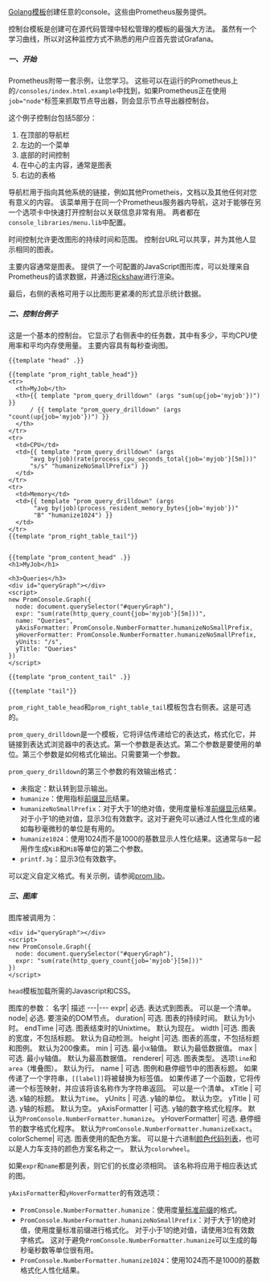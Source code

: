 
[Golang模板](http://golang.org/pkg/text/template/)创建任意的console。这些由Prometheus服务提供。

控制台模板是创建可在源代码管理中轻松管理的模板的最强大方法。 虽然有一个学习曲线，所以对这种监控方式不熟悉的用户应首先尝试Grafana。

##### 一、开始
Prometheus附带一套示例，让您学习。 这些可以在运行的Prometheus上的`/consoles/index.html.example`中找到，如果Prometheus正在使用`job="node"`标签来抓取节点导出器，则会显示节点导出器控制台。

这个例子控制台包括5部分：
 1. 在顶部的导航栏
 2. 左边的一个菜单
 3. 底部的时间控制
 4. 在中心的主内容，通常是图表
 5. 右边的表格

导航栏用于指向其他系统的链接，例如其他Prometheis，文档以及其他任何对您有意义的内容。 该菜单用于在同一个Prometheus服务器内导航，这对于能够在另一个选项卡中快速打开控制台以关联信息非常有用。 两者都在`console_libraries/menu.lib`中配置。

时间控制允许更改图形的持续时间和范围。 控制台URL可以共享，并为其他人显示相同的图表。

主要内容通常是图表。 提供了一个可配置的JavaScript图形库，可以处理来自Prometheus的请求数据，并通过[Rickshaw](https://tech.shutterstock.com/rickshaw/)进行渲染。

最后，右侧的表格可用于以比图形更紧凑的形式显示统计数据。

##### 二、控制台例子
这是一个基本的控制台。 它显示了右侧表中的任务数，其中有多少，平均CPU使用率和平均内存使用量。 主要内容具有每秒查询图。
```template
{{template "head" .}}

{{template "prom_right_table_head"}}
<tr>
  <th>MyJob</th>
  <th>{{ template "prom_query_drilldown" (args "sum(up{job='myjob'})") }}
      / {{ template "prom_query_drilldown" (args "count(up{job='myjob'})") }}
  </th>
</tr>
<tr>
  <td>CPU</td>
  <td>{{ template "prom_query_drilldown" (args
      "avg by(job)(rate(process_cpu_seconds_total{job='myjob'}[5m]))"
      "s/s" "humanizeNoSmallPrefix") }}
  </td>
</tr>
<tr>
  <td>Memory</td>
  <td>{{ template "prom_query_drilldown" (args
       "avg by(job)(process_resident_memory_bytes{job='myjob'})"
       "B" "humanize1024") }}
  </td>
</tr>
{{template "prom_right_table_tail"}}


{{template "prom_content_head" .}}
<h1>MyJob</h1>

<h3>Queries</h3>
<div id="queryGraph"></div>
<script>
new PromConsole.Graph({
  node: document.querySelector("#queryGraph"),
  expr: "sum(rate(http_query_count{job='myjob'}[5m]))",
  name: "Queries",
  yAxisFormatter: PromConsole.NumberFormatter.humanizeNoSmallPrefix,
  yHoverFormatter: PromConsole.NumberFormatter.humanizeNoSmallPrefix,
  yUnits: "/s",
  yTitle: "Queries"
})
</script>

{{template "prom_content_tail" .}}

{{template "tail"}}
```
`prom_right_table_head`和`prom_right_table_tail`模板包含右侧表。这是可选的。

`prom_query_drilldown`是一个模板，它将评估传递给它的表达式，格式化它，并链接到表达式浏览器中的表达式。第一个参数是表达式。第二个参数是要使用的单位。第三个参数是如何格式化输出。只需要第一个参数。

`prom_query_drilldown`的第三个参数的有效输出格式：

- 未指定：默认转到显示输出。
- `humanize`：使用指标[前缀显示](https://en.wikipedia.org/wiki/Metric_prefix)结果。
- `humanizeNoSmallPrefix`：对于大于1的绝对值，使用度量标准[前缀显示](https://en.wikipedia.org/wiki/Metric_prefix)结果。对于小于1的绝对值，显示3位有效数字。这对于避免可以通过人性化生成的诸如每秒毫微秒的单位是有用的。
- `humanize1024`：使用1024而不是1000的基数显示人性化结果。这通常与`B`一起用作生成`KiB`和`MiB`等单位的第二个参数。
- `printf.3g`：显示3位有效数字。

可以定义自定义格式。有关示例，请参阅[prom.lib](https://github.com/prometheus/prometheus/blob/master/console_libraries/prom.lib)。

##### 三、图库
图库被调用为：
```
<div id="queryGraph"></div>
<script>
new PromConsole.Graph({
  node: document.querySelector("#queryGraph"),
  expr: "sum(rate(http_query_count{job='myjob'}[5m]))"
})
</script>
```
`head`模板加载所需的Javascript和CSS。

图库的参数：
名字|	描述
---|---
expr|	必选. 表达式到图表。 可以是一个清单。
node|	必选. 要渲染的DOM节点。
duration|	可选. 图表的持续时间。 默认为1小时。
endTime	|可选. 图表结束时的Unixtime。 默认为现在。
width	|可选. 图表的宽度，不包括标题。 默认为自动检测。
height	|可选. 图表的高度，不包括标题和图例。 默认为200像素。
min	| 可选. 最小x轴值。 默认为最低数据值。
max	 | 可选. 最小y轴值。 默认为最高数据值。
renderer|	可选. 图表类型。 选项`line`和`area`（堆叠图）。 默认为行。
name	| 可选. 图例和悬停细节中的图表标题。 如果传递了一个字符串，`[[label]]`将被替换为标签值。 如果传递了一个函数，它将传递一个标签映射，并应该将该名称作为字符串返回。 可以是一个清单。
xTitle	| 可选. x轴的标题。 默认为`Time`。
yUnits	| 可选. y轴的单位。 默认为空。
yTitle	| 可选. y轴的标题。 默认为空。
yAxisFormatter	| 可选. y轴的数字格式化程序。 默认为`PromConsole.NumberFormatter.humanize`。
yHoverFormatter|	可选. 悬停细节的数字格式化程序。 默认为`PromConsole.NumberFormatter.humanizeExact`。
colorScheme| 	可选. 图表使用的配色方案。 可以是十六进制[颜色代码列表](https://github.com/shutterstock/rickshaw/blob/master/src/js/Rickshaw.Fixtures.Color.js)，也可以是人力车支持的颜色方案名称之一。 默认为`colorwheel`。

如果`expr`和`name`都是列表，则它们的长度必须相同。 该名称将应用于相应表达式的图。

`yAxisFormatter`和`yHoverFormatter`的有效选项：

- `PromConsole.NumberFormatter.humanize`：使用度[量标准前缀](https://en.wikipedia.org/wiki/Metric_prefix)的格式。
- `PromConsole.NumberFormatter.humanizeNoSmallPrefix`：对于大于1的绝对值，使用度量标准前缀进行格式化。 对于小于1的绝对值，请使用3位有效数字格式。 这对于避免`PromConsole.NumberFormatter.humanize`可以生成的每秒毫秒数等单位很有用。
- `PromConsole.NumberFormatter.humanize1024`：使用1024而不是1000的基数格式化人性化结果。
